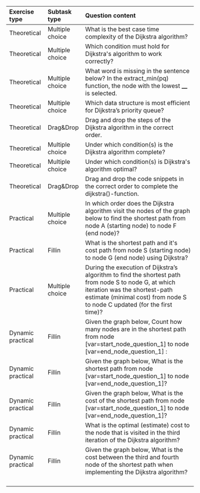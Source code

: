 | Exercise type     | Subtask type    | Question content                                                                                                                                                                                                   |
| :---------------- | :-------------- | :----------------------------------------------------------------------------------------------------------------------------------------------------------------------------------------------------------------- |
| Theoretical       | Multiple choice | What is the best case time complexity of the Dijkstra algorithm?                                                                                                                                                   |
| Theoretical       | Multiple choice | Which condition must hold for Dijkstra's algorithm to work correctly?                                                                                                                                              |
| Theoretical       | Multiple choice | What word is missing in the sentence below? In the extract_min(pq) function, the node with the lowest **\_\_** is selected.                                                                                        |
| Theoretical       | Multiple choice | Which data structure is most efficient for Dijkstra’s priority queue?                                                                                                                                              |
| Theoretical       | Drag&Drop       | Drag and drop the steps of the Dijkstra algorithm in the correct order.                                                                                                                                            |
| Theoretical       | Multiple choice | Under which condition(s) is the Dijkstra algorithm complete?                                                                                                                                                       |
| Theoretical       | Multiple choice | Under which condition(s) is Dijkstra's algorithm optimal?                                                                                                                                                          |
| Theoretical       | Drag&Drop       | Drag and drop the code snippets in the correct order to complete the dijkstra()-function.                                                                                                                          |
| Practical         | Multiple choice | In which order does the Dijkstra algorithm visit the nodes of the graph below to find the shortest path from node A (starting node) to node F (end node)?                                                          |
| Practical         | Fillin          | What is the shortest path and it's cost path from node S (starting node) to node G (end node) using Dijkstra?                                                                                                      |
| Practical         | Multiple choice | During the execution of Dijkstra’s algorithm to find the shortest path from node S to node G, at which iteration was the shortest-path estimate (minimal cost) from node S to node C updated (for the first time)? |
| Dynamic practical | Fillin          | Given the graph below, Count how many nodes are in the shortest path from node [var=start_node_question_1] to node [var=end_node_question_1] :                                                                     |
| Dynamic practical | Fillin          | Given the graph below, What is the shortest path from node [var=start_node_question_1] to node [var=end_node_question_1]?                                                                                          |
| Dynamic practical | Fillin          | Given the graph below, What is the cost of the shortest path from node [var=start_node_question_1] to node [var=end_node_question_1]?                                                                              |
| Dynamic practical | Fillin          | What is the optimal (estimate) cost to the node that is visited in the third iteration of the Dijkstra algorithm?                                                                                                  |
| Dynamic practical | Fillin          | Given the graph below, What is the cost between the third and fourth node of the shortest path when implementing the Dijkstra algorithm?                                                                           |
|                   |                 |                                                                                                                                                                                                                    |
|                   |                 |                                                                                                                                                                                                                    |
|                   |                 |                                                                                                                                                                                                                    |
|                   |                 |                                                                                                                                                                                                                    |
